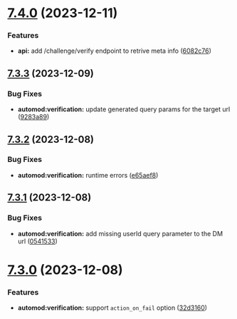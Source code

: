# [7.4.0](https://github.com/onesoft-sudo/sudobot/compare/v7.3.3...v7.4.0) (2023-12-11)


### Features

* **api:** add /challenge/verify endpoint to retrive meta info ([6082c76](https://github.com/onesoft-sudo/sudobot/commit/6082c7649d28958b5d76a42a6131ab60d9388f98))



## [7.3.3](https://github.com/onesoft-sudo/sudobot/compare/v7.3.2...v7.3.3) (2023-12-09)


### Bug Fixes

* **automod:verification:** update generated query params for the target url ([9283a89](https://github.com/onesoft-sudo/sudobot/commit/9283a89e620db590424664dec672ea79807ed694))



## [7.3.2](https://github.com/onesoft-sudo/sudobot/compare/v7.3.1...v7.3.2) (2023-12-08)


### Bug Fixes

* **automod:verification:** runtime errors ([e65aef8](https://github.com/onesoft-sudo/sudobot/commit/e65aef8989372cfcb6ddd5b4a42aca66d0d2ef21))



## [7.3.1](https://github.com/onesoft-sudo/sudobot/compare/v7.3.0...v7.3.1) (2023-12-08)


### Bug Fixes

* **automod:verification:** add missing userId query parameter to the DM url ([0541533](https://github.com/onesoft-sudo/sudobot/commit/0541533ee0ef89c930209ca52fb333dcdc4cf825))



# [7.3.0](https://github.com/onesoft-sudo/sudobot/compare/v7.2.0...v7.3.0) (2023-12-08)


### Features

* **automod:verification:** support `action_on_fail` option ([32d3160](https://github.com/onesoft-sudo/sudobot/commit/32d3160ddfcd17369a9b9aebf8c9a052c3b27b95))



